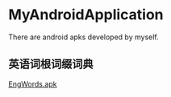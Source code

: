 # MyAndroidApplication
There are android apks developed by myself.

## 英语词根词缀词典
[EngWords.apk](https://github.com/fxjzzyo/MyAndroidApplication/master/EngWords.apk)